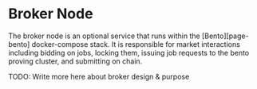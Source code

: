 # Broker Node

The broker node is an optional service that runs within the [Bento][page-bento] docker-compose stack. It is responsible for market interactions including bidding on jobs, locking them, issuing job requests to the bento proving cluster, and submitting on chain.

<div class="warning">

TODO: Write more here about broker design & purpose

</div>
